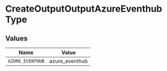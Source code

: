 # CreateOutputOutputAzureEventhubType


## Values

| Name             | Value            |
| ---------------- | ---------------- |
| `AZURE_EVENTHUB` | azure_eventhub   |
